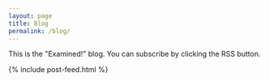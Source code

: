 ```yaml
---
layout: page
title: Blog
permalink: /blog/
---
```


This is the "Examined!" blog. You can subscribe by clicking the RSS button. 

{% include post-feed.html %}
